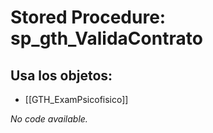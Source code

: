 # Stored Procedure: sp_gth_ValidaContrato

## Usa los objetos:
- [[GTH_ExamPsicofisico]]

*No code available.*
